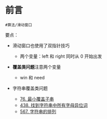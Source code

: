 
# 前言

`#算法/滑动窗口` 


要点：
- 滑动窗口也使用了双指针技巧
	- 两个变量：left 和  right 同时从 0 开始出发
- **覆盖类问题**注意两个变量
	- win 和 need



- 字符串覆盖类问题
	- [76. 最小覆盖子串](/post/Anf4XvAN.html)
	- [438.  找到字符串中所有字母异位词](/post/g2tCfGHM.html)
	- [567. 字符串的排列](/post/z6cHCsRY.html)


